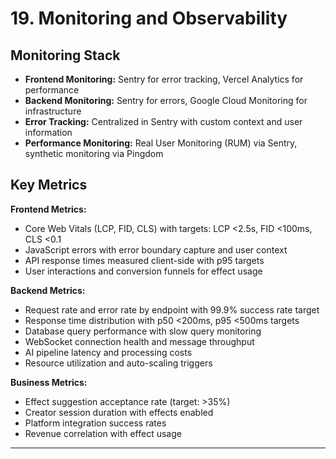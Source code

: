 # 19. Monitoring and Observability

## Monitoring Stack

- **Frontend Monitoring:** Sentry for error tracking, Vercel Analytics for performance
- **Backend Monitoring:** Sentry for errors, Google Cloud Monitoring for infrastructure
- **Error Tracking:** Centralized in Sentry with custom context and user information
- **Performance Monitoring:** Real User Monitoring (RUM) via Sentry, synthetic monitoring via Pingdom

## Key Metrics

**Frontend Metrics:**
- Core Web Vitals (LCP, FID, CLS) with targets: LCP <2.5s, FID <100ms, CLS <0.1
- JavaScript errors with error boundary capture and user context
- API response times measured client-side with p95 targets
- User interactions and conversion funnels for effect usage

**Backend Metrics:**
- Request rate and error rate by endpoint with 99.9% success rate target
- Response time distribution with p50 <200ms, p95 <500ms targets
- Database query performance with slow query monitoring
- WebSocket connection health and message throughput
- AI pipeline latency and processing costs
- Resource utilization and auto-scaling triggers

**Business Metrics:**
- Effect suggestion acceptance rate (target: >35%)
- Creator session duration with effects enabled
- Platform integration success rates
- Revenue correlation with effect usage

---
